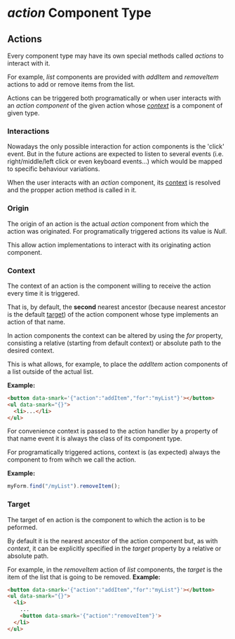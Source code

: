 *action* Component Type
=======================

Actions
-------

Every component type may have its own special methods called *actions* to
interact with it.

For example, *list* components are provided with *addItem* and *removeItem*
actions to add or remove items from the list.

Actions can be triggered both programatically or when user interacts with an
*action component* of the given action whose [*context*](#context) is a
component of given type.


### Interactions

Nowadays the only possible interaction for action components is the 'click'
event. But in the future actions are expected to listen to several events (i.e.
right/middle/left click or even keyboard events...) which would be mapped to
specific behaviour variations.

When the user interacts with an *action* component, its [context](#context) is
resolved and the propper action method is called in it.


### Origin

The origin of an action is the actual *action* component from which the action
was originated. For programatically triggered actions its value is *Null*.

This allow action implementations to interact with its originating action
component.

### Context

The context of an action is the component willing to receive the action every
time it is triggered.

That is, by default, the **second** nearest ancestor (because nearest ancestor
is the default [target](#target)) of the action component whose type implements
an action of that name.

In action components the context can be altered by using the *for* property,
consisting a relative (starting from default context) or absolute path to the
desired context.

This is what allows, for example, to place the *addItem* action components of a
list outside of the actual list.

**Example:**
```html
<button data-smark='{"action":"addItem","for":"myList"}'></button>
<ul data-smark="{}">
  <li>...</li>
</ul>
```

For convenience context is passed to the action handler by a property of that
name event it is always the class of its component type.

For programatically triggered actions, context is (as expected) always the
component to from wihch we call the action.

**Example:**
```javascript
myForm.find("/myList").removeItem();
```

### Target

The target of en action is the component to which the action is to be peformed.

By default it is the nearest ancestor of the action component but, as with
*context*, it can be explicitly specified in the *target* property by a
relative or absolute path.

For example, in the *removeItem* action of *list* components, the *target* is
the item of the list that is going to be removed.
**Example:**
```html
<button data-smark='{"action":"addItem","for":"myList"}'></button>
<ul data-smark="{}">
  <li>
    ...
    <button data-smark='{"action":"removeItem"}'>
  </li>
</ul>



